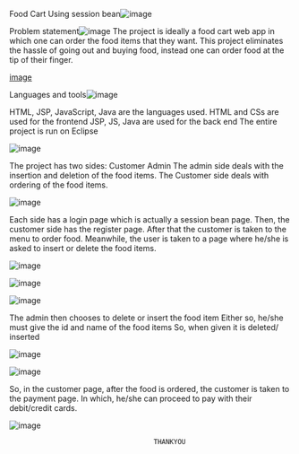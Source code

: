 Food Cart 
Using session bean![image](https://user-images.githubusercontent.com/117114012/214095120-e509bfca-376d-48f3-b02e-2d690fd63b3e.png)

Problem statement![image](https://user-images.githubusercontent.com/117114012/214095230-083e1b8e-e458-4286-945a-72913d8f65e5.png)
The project is ideally a food cart web app in which one can order the food items that they want.
This project eliminates the hassle of going out and buying food, instead one can order food at the tip of their finger.

[image](https://user-images.githubusercontent.com/117114012/214095269-75ce7d64-8e83-43b7-bd5a-b048443ace0d.png)

Languages and tools![image](https://user-images.githubusercontent.com/117114012/214095312-7949d044-b656-49f8-bf6f-eeb6bc75382e.png)

HTML,  JSP,  JavaScript,  Java are the languages used.
HTML and CSs are used for the frontend
JSP,  JS,  Java are used for the back end
The entire project is run on Eclipse


![image](https://user-images.githubusercontent.com/117114012/214093609-89c7a92f-7435-4996-9973-83f64633e209.png)

The project has two sides:
Customer
Admin
The admin side deals with the insertion and deletion of the food items.
The Customer side deals with ordering of the food items.

![image](https://user-images.githubusercontent.com/117114012/214094460-0f11b15f-adbf-444a-aba3-b4bc2e3f38e2.png)

Each side has a login page which is actually a session bean page.
Then, the customer side has the register page.
After that the customer is taken to the menu to order food.
Meanwhile, the user is taken to a page where he/she is asked to insert or delete the food items.

![image](https://user-images.githubusercontent.com/117114012/214094542-ff7c82e3-ad13-40d4-b1e1-3289e433b079.png)

![image](https://user-images.githubusercontent.com/117114012/214094584-8c0a8361-1505-4f69-bbab-382c2a86dc61.png)

![image](https://user-images.githubusercontent.com/117114012/214094620-14289594-7877-493f-a24f-315e29b78f66.png)

The admin then chooses to delete or insert the food item
Either so, he/she must give the id and name of the food items 
So, when given it is deleted/ inserted

![image](https://user-images.githubusercontent.com/117114012/214094705-e0e33921-1805-4da6-b7c5-b3d3a14951f9.png)

![image](https://user-images.githubusercontent.com/117114012/214094744-9ab98a53-c85a-4f3e-8580-93f72814283d.png)

So, in the customer page, after the food is ordered, the customer is taken to the payment page. 
In which, he/she can proceed to pay with their debit/credit cards.

![image](https://user-images.githubusercontent.com/117114012/214094817-cb6377a7-328c-4825-a5ab-10e6378c0d32.png)

                                        THANKYOU










